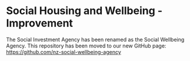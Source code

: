 # Social Housing and Wellbeing - Improvement
The Social Investment Agency has been renamed as the Social Wellbeing Agency. This repository has been moved to our new GitHub page: https://github.com/nz-social-wellbeing-agency
